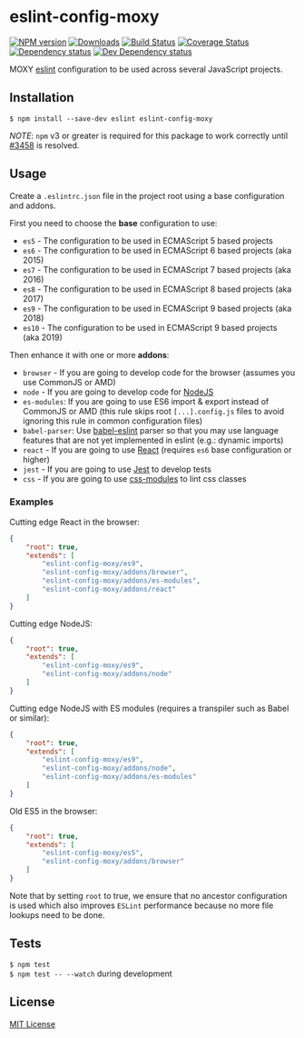 # eslint-config-moxy

[![NPM version][npm-image]][npm-url] [![Downloads][downloads-image]][npm-url] [![Build Status][travis-image]][travis-url] [![Coverage Status][codecov-image]][codecov-url] [![Dependency status][david-dm-image]][david-dm-url] [![Dev Dependency status][david-dm-dev-image]][david-dm-dev-url]

[npm-url]:https://npmjs.org/package/eslint-config-moxy
[npm-image]:http://img.shields.io/npm/v/eslint-config-moxy.svg
[downloads-image]:http://img.shields.io/npm/dm/eslint-config-moxy.svg
[travis-url]:https://travis-ci.org/moxystudio/eslint-config-moxy
[travis-image]:http://img.shields.io/travis/moxystudio/eslint-config-moxy/master.svg
[codecov-url]:https://codecov.io/gh/moxystudio/eslint-config-moxy
[codecov-image]:https://img.shields.io/codecov/c/github/moxystudio/eslint-config-moxy/master.svg
[david-dm-url]:https://david-dm.org/moxystudio/eslint-config-moxy
[david-dm-image]:https://img.shields.io/david/moxystudio/eslint-config-moxy.svg
[david-dm-dev-url]:https://david-dm.org/moxystudio/eslint-config-moxy?type=dev
[david-dm-dev-image]:https://img.shields.io/david/dev/moxystudio/eslint-config-moxy.svg

MOXY [eslint](http://eslint.org/) configuration to be used across several JavaScript projects.


## Installation

`$ npm install --save-dev eslint eslint-config-moxy`

*NOTE*: `npm` v3 or greater is required for this package to work correctly until [#3458](https://github.com/eslint/eslint/issues/3458) is resolved.


## Usage

Create a `.eslintrc.json` file in the project root using a base configuration and addons.

First you need to choose the **base** configuration to use:

- `es5` - The configuration to be used in ECMAScript 5 based projects
- `es6` - The configuration to be used in ECMAScript 6 based projects (aka 2015)
- `es7` - The configuration to be used in ECMAScript 7 based projects (aka 2016)
- `es8` - The configuration to be used in ECMAScript 8 based projects (aka 2017)
- `es9` - The configuration to be used in ECMAScript 9 based projects (aka 2018)
- `es10` - The configuration to be used in ECMAScript 9 based projects (aka 2019)

Then enhance it with one or more **addons**:

- `browser` - If you are going to develop code for the browser (assumes you use CommonJS or AMD)
- `node` - If you are going to develop code for [NodeJS](nodejs.org)
- `es-modules`: If you are going to use ES6 import & export instead of CommonJS or AMD (this rule skips root `[...].config.js` files to avoid ignoring this rule in common configuration files)
- `babel-parser`: Use [babel-eslint](https://github.com/babel/babel-eslint) parser so that you may use language features that are not yet implemented in eslint (e.g.: dynamic imports)
- `react` - If you are going to use [React](https://reactjs.org/) (requires `es6` base configuration or higher)
- `jest` - If you are going to use [Jest](https://facebook.github.io/jest/) to develop tests
- `css` - If you are going to use [css-modules](https://github.com/atfzl/eslint-plugin-css-modules) to lint css classes


### Examples

Cutting edge React in the browser:

```json
{
    "root": true,
    "extends": [
        "eslint-config-moxy/es9",
        "eslint-config-moxy/addons/browser",
        "eslint-config-moxy/addons/es-modules",
        "eslint-config-moxy/addons/react"
    ]
}
```

Cutting edge NodeJS:

```json
{
    "root": true,
    "extends": [
        "eslint-config-moxy/es9",
        "eslint-config-moxy/addons/node"
    ]
}
```

Cutting edge NodeJS with ES modules (requires a transpiler such as Babel or similar):

```json
{
    "root": true,
    "extends": [
        "eslint-config-moxy/es9",
        "eslint-config-moxy/addons/node",
        "eslint-config-moxy/addons/es-modules"
    ]
}
```

Old ES5 in the browser:

```json
{
    "root": true,
    "extends": [
        "eslint-config-moxy/es5",
        "eslint-config-moxy/addons/browser"
    ]
}
```

Note that by setting `root` to true, we ensure that no ancestor configuration is used which also improves `ESLint` performance because no more file lookups need to be done.


## Tests

`$ npm test`   
`$ npm test -- --watch` during development


## License

[MIT License](http://opensource.org/licenses/MIT)
